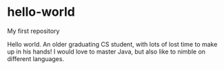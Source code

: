 # hello-world
My first repository

Hello world. An older graduating CS student, with lots of lost time to make up in his hands!
I would love to master Java, but also like to nimble on different languages.
